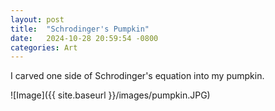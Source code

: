 ```yaml
---
layout: post
title:  "Schrodinger's Pumpkin"
date:   2024-10-28 20:59:54 -0800
categories: Art 
---
```

I carved one side of Schrodinger's equation into my pumpkin.

![Image]({{ site.baseurl }}/images/pumpkin.JPG)
